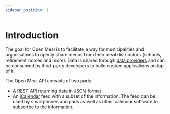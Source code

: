 ```yaml
---
sidebar_position: 1
---
```


# Introduction

The goal for Open Meal is to facilitate a way for municipalities and organisations to openly share menus from their meal distributors (schools, retirement homes and more). Data is shared through [data providers](/docs/api/data_providers) and can be consumed by third-party developers to build custom applications on top of it.

The Open Meal API consists of two parts:

- A REST [API](/docs/api/specification) returning data in JSON format
- An [iCalendar](/docs/api/icalendar) feed with a subset of the information. The feed can be used by smartphones and pads as well as other calendar software to subscribe to the information.
